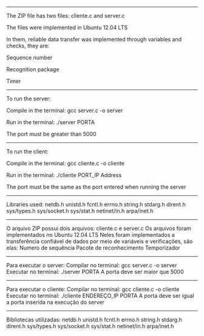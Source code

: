 ****************************************************
The ZIP file has two files: cliente.c and server.c

The files were implemented in Ubuntu 12.04 LTS

In them, reliable data transfer was implemented through variables and checks, they are:

Sequence number

Recognition package

Timer
****************************************************
To run the server:

Compile in the terminal: gcc server.c -o server

Run in the terminal: ./server PORTA

The port must be greater than 5000
****************************************************
To run the client:

Compile in the terminal: gcc cliente.c -o cliente

Run in the terminal: ./cliente PORT_IP Address

The port must be the same as the port entered when running the server
****************************************************
Libraries used:
netdb.h
unistd.h
fcntl.h
errno.h
string.h
stdarg.h
dirent.h
sys/types.h
sys/socket.h
sys/stat.h
netinet/in.h
arpa/inet.h

****************************************************
O arquivo ZIP possui dois arquivos: cliente.c e server.c
Os arquivos foram implementados no Ubuntu 12.04 LTS
Neles foram implementados a transferência confiável de dados por meio de variáveis e verificações, são elas:
Numero de sequência
Pacote de reconhecimento
Temporizador
****************************************************
Para executar o server:
Compilar no terminal: gcc server.c -o server
Executar no terminal: ./server PORTA
A porta deve ser maior que 5000
****************************************************
Para executar o cliente:
Compilar no terminal: gcc cliente.c -o cliente
Executar no terminal: ./cliente ENDEREÇO_IP PORTA
A porta deve ser igual a porta inserida na execução do server
****************************************************
Bibliotecas utilizadas:
netdb.h
unistd.h
fcntl.h
errno.h
string.h
stdarg.h
dirent.h
sys/types.h
sys/socket.h
sys/stat.h
netinet/in.h
arpa/inet.h

